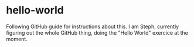 # hello-world
Following GitHub guide for instructions about this.
I am Steph, currently figuring out the whole GitHub thing, doing the "Hello World" exercice at the moment. 
